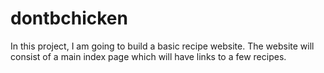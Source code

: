 # dontbchicken

In this project, I am going to build a basic recipe website.  The website will consist of a main index page which will have links to a few recipes.
